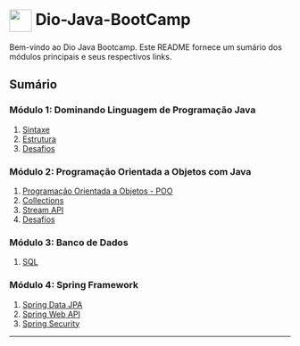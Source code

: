 <h1>
    <a href="https://www.dio.me/">
     <img align="center" width="40px" src="https://hermes.digitalinnovation.one/assets/diome/logo-minimized.png"></a>
    <span> Dio-Java-BootCamp</span>
</h1>

Bem-vindo ao Dio Java Bootcamp. Este README fornece um sumário dos módulos principais e seus respectivos links.

## Sumário

### Módulo 1: Dominando Linguagem de Programação Java
1. [Sintaxe](#https://github.com/JPonchiroli/Dio-Java-BootCamp/tree/main/src/src/edu/joao/bootcamp/modulo1/sintaxejava)
2. [Estrutura](#https://github.com/JPonchiroli/Dio-Java-BootCamp/tree/main/src/src/edu/joao/bootcamp/modulo1/estruturas)
3. [Desafios](#https://github.com/JPonchiroli/Dio-Java-BootCamp/tree/main/src/src/edu/joao/bootcamp/modulo1/desafios)

### Módulo 2: Programação Orientada a Objetos com Java
1. [Programação Orientada a Objetos - POO](#https://github.com/JPonchiroli/Dio-Java-BootCamp/tree/main/src/src/edu/joao/bootcamp/modulo2/POO)
2. [Collections](#https://github.com/JPonchiroli/Dio-Java-BootCamp/tree/main/src/src/edu/joao/bootcamp/modulo2/collections)
3. [Stream API](#https://github.com/JPonchiroli/Dio-Java-BootCamp/tree/main/src/src/edu/joao/bootcamp/modulo2/streamAPI/exemplos)
4. [Desafios](#https://github.com/JPonchiroli/Dio-Java-BootCamp/tree/main/src/src/edu/joao/bootcamp/modulo2/desafios)

### Módulo 3: Banco de Dados
1. [SQL](#https://github.com/JPonchiroli/Dio-Java-BootCamp/tree/main/src/src/edu/joao/bootcamp/modulo3)

### Módulo 4: Spring Framework
1. [Spring Data JPA](#https://github.com/JPonchiroli/dio-spring-data-jpa)
2. [Spring Web API](#https://github.com/JPonchiroli/dio-spring-web-api)
3. [Spring Security](#https://github.com/JPonchiroli/dio-spring-security)

---
